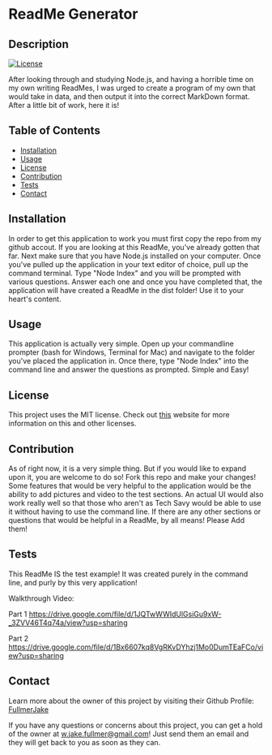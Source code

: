 
  # ReadMe Generator
  ## Description
  [![License](https://img.shields.io/badge/License-MIT-<Green>.svg)](https://shields.io/)

  After looking through and studying Node.js, and having a horrible time on my own writing ReadMes, I was urged to create a program of my own that would take in data, and then output it into the correct MarkDown format. After a little bit of work, here it is!

  ## Table of Contents
  * [Installation](#installation)
  * [Usage](#usage)
  * [License](#license)
  * [Contribution](#contribution)
  * [Tests](#tests)
  * [Contact](#contact)

  ## Installation
  In order to get this application to work you must first copy the repo from my github accout. If you are looking at this ReadMe, you've already gotten that far. Next make sure that you have Node.js installed on your computer. Once you've pulled up the application in your text editor of choice, pull up the command terminal. Type "Node Index" and you will be prompted with various questions. Answer each one and once you have completed that, the application will have created a ReadMe in the dist folder! Use it to your heart's content. 

  ## Usage
  This application is actually very simple. Open up your commandline prompter (bash for Windows, Terminal for Mac) and navigate to the folder you've placed the application in. Once there, type "Node Index" into the command line and answer the questions as prompted. Simple and Easy!

  ## License
  This project uses the MIT license. Check out <a href="https://choosealicense.com">this</a> website for more information on this and other licenses. 

  ## Contribution
  As of right now, it is a very simple thing. But if you would like to expand upon it, you are welcome to do so! Fork this repo and make your changes! Some features that would be very helpful to the application would be the ability to add pictures and video to the test sections. An actual UI would also work really well so that those who aren't as Tech Savy would be able to use it without having to use the command line. If there are any other sections or questions that would be helpful in a ReadMe, by all means! Please Add them!

  ## Tests
  This ReadMe IS the test example! It was created purely in the command line, and purly by this very application!
  
  Walkthrough Video:
  
  Part 1
  https://drive.google.com/file/d/1JQTwWWIdUlGsiGu9xW-_3ZVV46T4q74a/view?usp=sharing
  
  Part 2
  https://drive.google.com/file/d/1Bx6607kq8VgRKvDYhzj1Mo0DumTEaFCo/view?usp=sharing
  
  ## Contact
  Learn more about the owner of this project by visiting their Github Profile: <a href=https://github.com/FullmerJake>FullmerJake</a>

  If you have any questions or concerns about this project, you can get a hold of the owner at w.jake.fullmer@gmail.com! Just send them an email and they will get back to you as soon as they can. 

  
